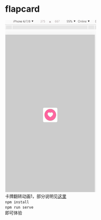 # flapcard
<img src="https://github.com/ChenMingK/ImagesStore/blob/master/imgs/flapcard.gif.gif" width=300px><br>
卡牌翻转动画1，部分说明见<a href="https://github.com/ChenMingK/epub-Proj/blob/master/%E5%BC%80%E5%8F%91%E6%96%87%E6%A1%A3/%E4%B9%A6%E5%9F%8E%E5%BC%80%E5%8F%91.md">这里</a><br>
`npm install`<br>
`npm run serve`<br>
即可体验
